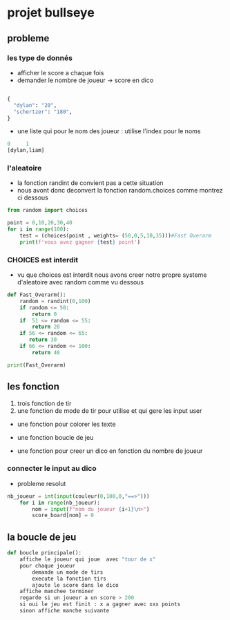 # projet bullseye

## probleme

### les type de donnés

- afficher le score a chaque fois
- demander le nombre de joueur -> score en dico

```python

{
  "dylan": "20",
  "schertzer": "180",
}
```

- une liste qui pour le nom des joueur : utilise l'index pour le noms

```python
0     1
[dylan,liam]
```

### l'aleatoire

- la fonction randint de convient pas a cette situation
- nous avont donc deconvert la fonction random.choices
comme montrez ci dessous

```python
from random import choices

point = 0,10,20,30,40
for i in range(100):
    test = (choices(point , weights= (50,0,5,10,35)))#Fast Overarm 
    print(f'vous avez gagner {test} point')

```

### CHOICES est interdit

- vu que choices est interdit nous avons creer notre propre systeme d'aleatoire avec random comme vu dessous

```python
def Fast_Overarm():
    random = randint(0,100)
    if random <= 50:
        return 0
    if  51 <= random <= 55:
        return 20
    if 56 <= random <= 65:
       return 30
    if 66 <= random <= 100:
        return 40

print(Fast_Overarm)
```


## les fonction

1. trois fonction de tir
2. une fonction de mode de tir pour utilise et qui gere les input user

- une fonction pour colorer les texte
  
- une fonction boucle de jeu
- une fonction pour creer un dico en fonction du nombre de joueur

### connecter le input au dico

- probleme resolut

```python
nb_joueur = int(input(couleur(0,100,0,"==>")))
    for i in range(nb_joueur):
        nom = input(f"nom du joueur {i+1}\n>")
        score_board[nom] = 0

```

## la boucle de jeu

```python
def boucle principale():
    affiche le joueur qui joue  avec "tour de x"
    pour chaque joueur
        demande un mode de tirs
        execute la fonction tirs
        ajoute le score dans le dico
    affiche manchee terminer
    regarde si un joueur a un score > 200
    si oui le jeu est finit : x a gagner avec xxx points
    sinon affiche manche suivante
```

